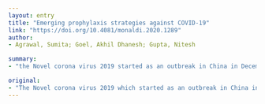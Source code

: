 ```yaml
---
layout: entry
title: "Emerging prophylaxis strategies against COVID-19"
link: "https://doi.org/10.4081/monaldi.2020.1289"
author:
- Agrawal, Sumita; Goel, Akhil Dhanesh; Gupta, Nitesh

summary:
- "the Novel corona virus 2019 started as an outbreak in China in December 2019. The virus has spread all over the world. WHO has accelerated research in diagnostics, vaccines and therapeutics for the virus. On 11th March 2020 WHO declared this disease as pandemic. World faces today demands that we develop urgent and effective measures to protect people at high risk of transmission. This is the first time the virus has rapidly spread. It started as a outbreak in Chinese in December."

original:
- "The Novel corona virus 2019 which started as an outbreak in China in December 2019 has rapidly spread all over the world, such that on 11th March 2020 WHO declared this disease as pandemic. The emergency that the world faces today demands that we develop urgent and effective measures to protect people at high risk of transmission. WHO has accelerated research in diagnostics, vaccines and therapeutics for this novel coronavirus."
---
```


